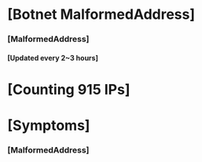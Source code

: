 # [Botnet MalformedAddress]
### [MalformedAddress]
#### [Updated every 2~3 hours]

# [Counting 915 IPs]

# [Symptoms] 
###   [MalformedAddress]

